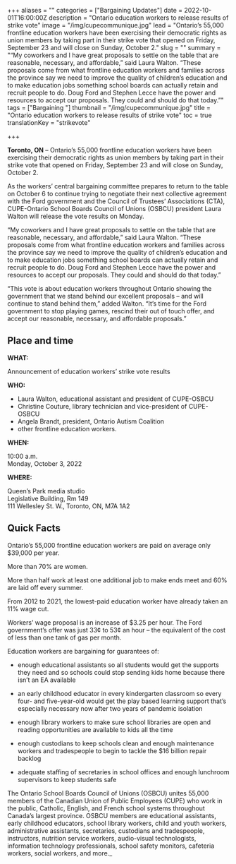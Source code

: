 +++
aliases = ""
categories = ["Bargaining Updates"]
date = 2022-10-01T16:00:00Z
description = "Ontario education workers to release results of strike vote"
image = "/img/cupecommunique.jpg"
lead = "Ontario’s 55,000 frontline education workers have been exercising their democratic rights as union members by taking part in their strike vote that opened on Friday, September 23 and will close on Sunday, October 2."
slug = ""
summary = "“My coworkers and I have great proposals to settle on the table that are reasonable, necessary, and affordable,” said Laura Walton. “These proposals come from what frontline education workers and families across the province say we need to improve the quality of children’s education and to make education jobs something school boards can actually retain and recruit people to do. Doug Ford and Stephen Lecce have the power and resources to accept our proposals. They could and should do that today.”"
tags = ["Bargaining "]
thumbnail = "/img/cupecommunique.jpg"
title = "Ontario education workers to release results of strike vote"
toc = true
translationKey = "strikevote"

+++

**Toronto, ON** – Ontario’s 55,000 frontline education workers have been exercising their democratic rights as union members by taking part in their strike vote that opened on Friday, September 23 and will close on Sunday, October 2.

As the workers’ central bargaining committee prepares to return to the table on October 6 to continue trying to negotiate their next collective agreement with the Ford government and the Council of Trustees’ Associations (CTA), CUPE-Ontario School Boards Council of Unions (OSBCU) president Laura Walton will release the vote results on Monday.

“My coworkers and I have great proposals to settle on the table that are reasonable, necessary, and affordable,” said Laura Walton. “These proposals come from what frontline education workers and families across the province say we need to improve the quality of children’s education and to make education jobs something school boards can actually retain and recruit people to do. Doug Ford and Stephen Lecce have the power and resources to accept our proposals. They could and should do that today.”

“This vote is about education workers throughout Ontario showing the government that we stand behind our excellent proposals – and will continue to stand behind them,” added Walton. “It’s time for the Ford government to stop playing games, rescind their out of touch offer, and accept our reasonable, necessary, and affordable proposals.”

## Place and time

**WHAT:** 

Announcement of education workers’ strike vote results

**WHO:** 

- Laura Walton, educational assistant and president of CUPE-OSBCU
- Christine Couture, library technician and vice-president of CUPE-OSBCU
- Angela Brandt, president, Ontario Autism Coalition
- other frontline education workers.

**WHEN:**

10:00 a.m.  
Monday, October 3, 2022

**WHERE:**

Queen’s Park media studio  
Legislative Building, Rm 149  
111 Wellesley St. W., Toronto, ON, M7A 1A2

## Quick Facts

Ontario’s 55,000 frontline education workers are paid on average only $39,000 per year.

More than 70% are women.

More than half work at least one additional job to make ends meet and 60% are laid off every summer.

From 2012 to 2021, the lowest-paid education worker have already taken an 11% wage cut.

Workers’ wage proposal is an increase of $3.25 per hour. The Ford government’s offer was just 33¢ to 53¢ an hour – the equivalent of the cost of less than one tank of gas per month.

Education workers are bargaining for guarantees of:

- enough educational assistants so all students would get the supports they need and so schools could stop sending kids home because there isn’t an EA available

- an early childhood educator in every kindergarten classroom so every four- and five-year-old would get the play based learning support that’s especially necessary now after two years of pandemic isolation

- enough library workers to make sure school libraries are open and reading opportunities are available to kids all the time

- enough custodians to keep schools clean and enough maintenance workers and tradespeople to begin to tackle the $16 billion repair backlog

- adequate staffing of secretaries in school offices and enough lunchroom supervisors to keep students safe

The Ontario School Boards Council of Unions (OSBCU) unites 55,000 members of the Canadian Union of Public Employees (CUPE) who work in the public, Catholic, English, and French school systems throughout Canada’s largest province. OSBCU members are educational assistants, early childhood educators, school library workers, child and youth workers, administrative assistants, secretaries, custodians and tradespeople, instructors, nutrition service workers, audio-visual technologists, information technology professionals, school safety monitors, cafeteria workers, social workers, and more._
